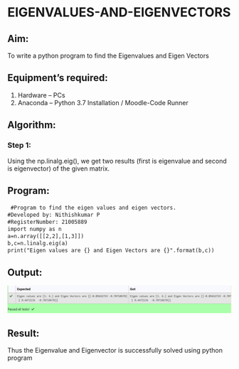 # EIGENVALUES-AND-EIGENVECTORS
## Aim:
To write a python program to find the Eigenvalues and Eigen Vectors
## Equipment’s required:
1. 	Hardware – PCs
2. 	Anaconda – Python 3.7 Installation / Moodle-Code Runner
## Algorithm: 
### Step 1:
 Using the np.linalg.eig(),  we get two results (first is eigenvalue and second is eigenvector) of the given matrix.

## Program:
```
 #Program to find the eigen values and eigen vectors.
#Developed by: Nithishkumar P
#RegisterNumber: 21005889
import numpy as n
a=n.array([[2,2],[1,3]])
b,c=n.linalg.eig(a)
print("Eigen values are {} and Eigen Vectors are {}".format(b,c))
```
## Output:
![](output.PNG)
## Result:
Thus the Eigenvalue and Eigenvector is successfully solved using python program
